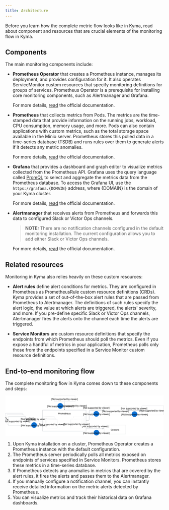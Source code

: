 ```yaml
---
title: Architecture
---
```


Before you learn how the complete metric flow looks like in Kyma, read about component and resources that are crucial elements of the monitoring flow in Kyma.

## Components

The main monitoring components include:

- **Prometheus Operator** that creates a Prometheus instance, manages its deployment, and provides configuration for it. It also operates ServiceMonitor custom resources that specify monitoring definitions for groups of services. Prometheus Operator is a prerequisite for installing core monitoring components, such as Alertmanager and Grafana.

  For more details, [read](https://github.com/coreos/prometheus-operator) the official documentation.

- **Prometheus** that collects metrics from Pods. The metrics are the time-stamped data that provide information on the running jobs, workload, CPU consumption, memory usage, and more. Pods can also contain applications with custom metrics, such as the total storage space available in the Minio server. Prometheus stores this polled data in a time-series database (TSDB) and runs rules over them to generate alerts if it detects any metric anomalies.

  For more details, [read](https://prometheus.io/docs/introduction) the official documentation.

- **Grafana** that provides a dashboard and graph editor to visualize metrics collected from the Prometheus API. Grafana uses the query language called [PromQL](https://prometheus.io/docs/prometheus/latest/querying/basics/) to select and aggregate the metrics data from the Prometheus database. To access the Grafana UI, use the `https://grafana.{DOMAIN}` address, where {DOMAIN} is the domain of your Kyma cluster.

  For more details, [read](https://grafana.com/docs/guides/getting_started/) the official documentation.

- **Alertmanager** that receives alerts from Prometheus and forwards this data to configured Slack or Victor Ops channels.

  > **NOTE:** There are no notification channels configured in the default monitoring installation. The current configuration allows you to add either Slack or Victor Ops channels.

  For more details, [read](https://prometheus.io/docs/alerting/alertmanager/) the official documentation.

## Related resources

Monitoring in Kyma also relies heavily on these custom resources:

- **Alert rules** define alert conditions for metrics. They are configured in Prometheus as PrometheusRule custom resource definitions (CRDs). Kyma provides a set of out-of-the-box alert rules that are passed from Prometheus to Alertmanager. The definitions of such rules specify the alert logic, the value at which alerts are triggered, the alerts' severity, and more. If you pre-define specific Slack or Victor Ops channels, Alertmanager fires the alerts onto the channel each time the alerts are triggered.

- **Service Monitors** are custom resource definitions that specify the endpoints from which Prometheus should poll the metrics. Even if you expose a handful of metrics in your application, Prometheus polls only those from the endpoints specified in a Service Monitor custom resource definitions.

## End-to-end monitoring flow

The complete monitoring flow in Kyma comes down to these components and steps:

![](./assets/monitoring-architecture.svg)

1. Upon Kyma installation on a cluster, Prometheus Operator creates a Prometheus instance with the default configuration.
2. The Prometheus server periodically polls all metrics exposed on endpoints of services specified in Service Monitors. Prometheus stores these metrics in a time-series database.
3. If Prometheus detects any anomalies in metrics that are covered by the alert rules, it fires the alerts and passes them to the Alertmanager.
4. If you manually configure a notification channel, you can instantly receive detailed information on the metric alerts detected by Prometheus.
5. You can visualize metrics and track their historical data on Grafana dashboards.
